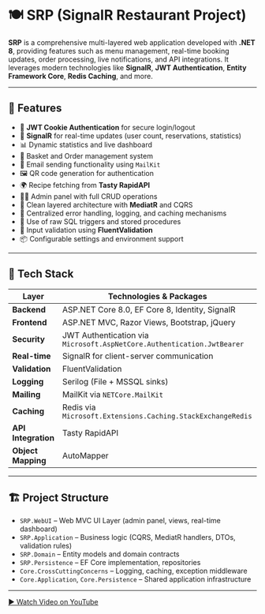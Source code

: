 # 🍽️ SRP (SignalR Restaurant Project)

**SRP** is a comprehensive multi-layered web application developed with **.NET 8**, providing features such as menu management, real-time booking updates, order processing, live notifications, and API integrations. It leverages modern technologies like **SignalR**, **JWT Authentication**, **Entity Framework Core**, **Redis Caching**, and more.

---

## 🚀 Features

- 🔐 **JWT Cookie Authentication** for secure login/logout
- 📡 **SignalR** for real-time updates (user count, reservations, statistics)
- 📊 Dynamic statistics and live dashboard
- 🧾 Basket and Order management system
- 📩 Email sending functionality using `MailKit`
- 🖼️ QR code generation for authentication
- 🌍 Recipe fetching from **Tasty RapidAPI**
- 🧑‍💼 Admin panel with full CRUD operations
- 🧠 Clean layered architecture with **MediatR** and CQRS
- 🧹 Centralized error handling, logging, and caching mechanisms
- 🧰 Use of raw SQL triggers and stored procedures
- 🧪 Input validation using **FluentValidation**
- 📦 Configurable settings and environment support

---

## 🧱 Tech Stack

| Layer                | Technologies & Packages                                                                  |
|----------------------|------------------------------------------------------------------------------------------|
| **Backend**          | ASP.NET Core 8.0, EF Core 8, Identity, SignalR                                           |
| **Frontend**         | ASP.NET MVC, Razor Views, Bootstrap, jQuery                                              |
| **Security**         | JWT Authentication via `Microsoft.AspNetCore.Authentication.JwtBearer`                   |
| **Real-time**        | SignalR for client-server communication                                                  |
| **Validation**       | FluentValidation                                                                         |
| **Logging**          | Serilog (File + MSSQL sinks)                                                             |
| **Mailing**          | MailKit via `NETCore.MailKit`                                                            |
| **Caching**          | Redis via `Microsoft.Extensions.Caching.StackExchangeRedis`                              |
| **API Integration**  | Tasty RapidAPI                                                                           |
| **Object Mapping**   | AutoMapper                                                                               |

---

## 🏗️ Project Structure

- `SRP.WebUI` – Web MVC UI Layer (admin panel, views, real-time dashboard)
- `SRP.Application` – Business logic (CQRS, MediatR handlers, DTOs, validation rules)
- `SRP.Domain` – Entity models and domain contracts
- `SRP.Persistence` – EF Core implementation, repositories
- `Core.CrossCuttingConcerns` – Logging, caching, exception middleware
- `Core.Application`, `Core.Persistence` – Shared application infrastructure
---


[▶️ Watch Video on YouTube](https://www.youtube.com/watch?v=17nkJ7IUS6g)
